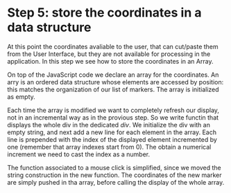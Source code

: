 # Step 5: store the coordinates in a data structure

At this point the coordinates avaliable to the user, that can cut/paste them from the User Interface, but they are not available for processing in the application. In this step we see how to store the coordinates in an Array.

On top of the JavaScript code we declare an array for the coordinates. An arry is an ordered data structure whose elements are accessed by position: this matches the organization of our list of markers. The array is initialized as empty.

Each time the array is modified we want to completely refresh our display, not in an incremental way as in the provious step. So we write functin that displays the whole div in the dedicated *div*. We initialize the div with an empty string, and next add a new line for each element in the array. Each line is prepended with the index of the displayed element incremented by one (remember that array indexes start from 0). The obtain a numerical increment we need to cast the index as a number.

The function associated to a mouse click is simplified, since we moved the string construction in the new function. The coordinates of the new marker are simply pushed in tha array, before calling the display of the whole array.
